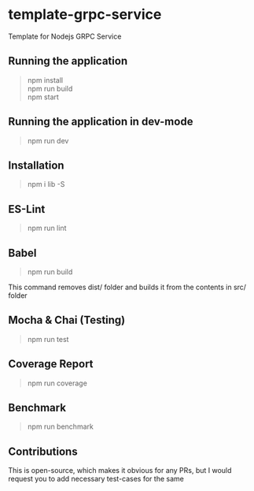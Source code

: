 # template-grpc-service
Template for Nodejs GRPC Service

## Running the application
> npm install  
> npm run build  
> npm start  

## Running the application in dev-mode
> npm run dev  

## Installation
> npm i lib -S

## ES-Lint
> npm run lint

## Babel
> npm run build  

This command removes dist/ folder and builds it from the contents in src/ folder

## Mocha & Chai (Testing)
> npm run test

## Coverage Report
> npm run coverage

## Benchmark
> npm run benchmark

## Contributions
This is open-source, which makes it obvious for any PRs, but I would request you to add necessary test-cases for the same 
